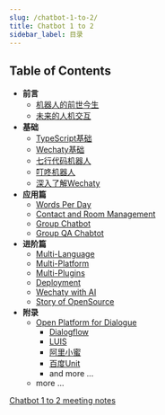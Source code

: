 ```yaml
---
slug: /chatbot-1-to-2/
title: Chatbot 1 to 2
sidebar_label: 目录
---
```


## Table of Contents

- **前言**
  - [机器人的前世今生](#11-i-can-not-login-with-my-wechat-account)
  - [未来的人机交互](#a)
- **基础**
  - [TypeScript基础](basic/typescript.md)
  - [Wechaty基础](basic/basic-wechaty.md)
  - [七行代码机器人](basic/seven-lines-code-chatbot.md)
  - [叮咚机器人](basic/ding-dong-bot.md)
  - [深入了解Wechaty](basic/dive-into-wechaty.md)
- **应用篇**
  - [Words Per Day](applications/1.words-per-day.md)
  - [Contact and Room Management](applications/2.contact-and-room-management.md)
  - [Group Chatbot](applications/3.group-chatbot.md)
  - [Group QA Chabtot](applications/4.group-qa-chatbot.md)
- **进阶篇**
  - [Multi-Language](advanced/1.multi-languages.md)
  - [Multi-Platform](advanced/2.multi-platform.md)
  - [Multi-Plugins](advanced/3.multi-plugins.md)
  - [Deployment](advanced/4.deployment.md)
  - [Wechaty with AI](advanced/5.wechaty-with-ai.md)
  - [Story of OpenSource](advanced/6.story-of-open-source.md)
- **附录**
  - [Open Platform for Dialogue](appendix/1.open-platform-of-dialogue.md)
    - [Dialogflow](https://cloud.google.com/dialogflow/docs)
    - [LUIS](https://www.luis.ai/)
    - [阿里小蜜](https://www.alixiaomi.com/#/)
    - [百度Unit](https://ai.baidu.com/unit/home)
    - and more ...
  - more ...

[Chatbot 1 to 2 meeting notes](https://docs.google.com/document/d/1fVCk8qRYc4RKGMf2UY5HOe07hEhPUOpGC34v88GEFJg/edit#heading=h.5rdyc2kpa14f)
